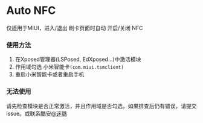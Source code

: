 # Auto NFC
仅适用于MIUI，进入/退出 刷卡页面时自动 开启/关闭 NFC

### 使用方法
1. 在Xposed管理器(LSPosed, EdXposed...)中激活模块
2. 作用域勾选 小米智能卡`(com.miui.tsmclient)`
3. 重启小米智能卡或者重启手机

### 无法使用
请先检查模块是否正常激活，并且作用域是否勾选。如果排查后仍有错误，请提交issue。或联系酷安[@迷璐](http://www.coolapk.com/u/1189245)
